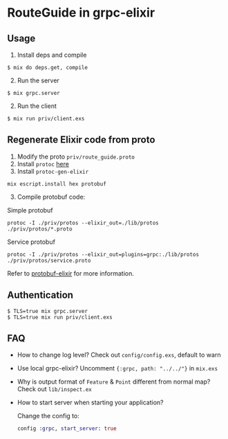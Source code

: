 # RouteGuide in grpc-elixir

## Usage

1. Install deps and compile
```
$ mix do deps.get, compile
```

2. Run the server
```
$ mix grpc.server
```

2. Run the client
```
$ mix run priv/client.exs
```

## Regenerate Elixir code from proto

1. Modify the proto `priv/route_guide.proto`
2. Install `protoc` [here](https://developers.google.com/protocol-buffers/docs/downloads)
3. Install `protoc-gen-elixir`
```
mix escript.install hex protobuf
```
3. Compile protobuf code:

Simple protobuf

```shell
protoc -I ./priv/protos --elixir_out=./lib/protos ./priv/protos/*.proto
```

Service protobuf

```shell
protoc -I ./priv/protos --elixir_out=plugins=grpc:./lib/protos ./priv/protos/service.proto
```

Refer to [protobuf-elixir](https://github.com/tony612/protobuf-elixir#usage) for more information.

## Authentication

```
$ TLS=true mix grpc.server
$ TLS=true mix run priv/client.exs
```

## FAQ

* How to change log level? Check out `config/config.exs`, default to warn
* Use local grpc-elixir? Uncomment `{:grpc, path: "../../"}` in `mix.exs`
* Why is output format of `Feature` & `Point` different from normal map? Check out `lib/inspect.ex`
* How to start server when starting your application?

  Change the config to:

  ```elixir
  config :grpc, start_server: true
  ```
